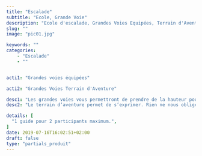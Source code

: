 ```yaml
---
title: "Escalade"
subtitle: "Ecole, Grande Voie"
description: "Ecole d'escalade, Grandes Voies Equipées, Terrain d'Aventure"
slug: ""
image: "pic01.jpg"

keywords: ""
categories:
    - "Escalade"
    - ""


acti1: "Grandes voies équipées"

acti2: "Grandes Voies Terrain d'Aventure"

desc1: "Les grandes voies vous permettront de prendre de la hauteur pour profiter pleinement d’un paysage grandiose. Elles peuvent être en calcaire comme en granite, en fissures ou en dalle."
desc2: "Le terrain d’aventure permet de s’exprimer. Rien ne nous oblige à suivre une ligne (sauf certaines fissures), c’est l’escalade la plus naturelle qu’il soit."

details: [
  "1 guide pour 2 participants maximum.",
]
date: 2019-07-16T16:02:51+02:00
draft: false
type: "partials_produit"
---
```

